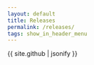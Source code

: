 ```yaml
---
layout: default
title: Releases
permalink: /releases/
tags: show_in_header_menu
---
```


{{ site.github | jsonify }}
